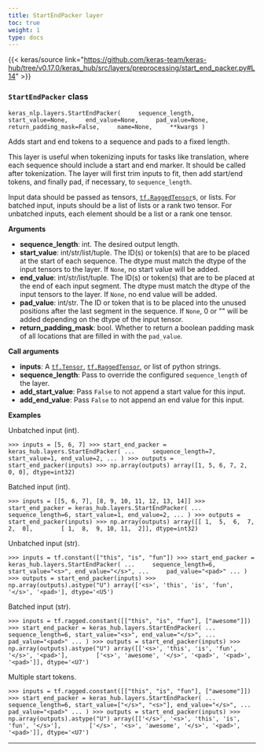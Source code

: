 ```yaml
---
title: StartEndPacker layer
toc: true
weight: 1
type: docs
---
```


{{< keras/source link="https://github.com/keras-team/keras-hub/tree/v0.17.0/keras_hub/src/layers/preprocessing/start_end_packer.py#L14" >}}

### `StartEndPacker` class

`keras_nlp.layers.StartEndPacker(     sequence_length,     start_value=None,     end_value=None,     pad_value=None,     return_padding_mask=False,     name=None,     **kwargs )`

Adds start and end tokens to a sequence and pads to a fixed length.

This layer is useful when tokenizing inputs for tasks like translation, where each sequence should include a start and end marker. It should be called after tokenization. The layer will first trim inputs to fit, then add start/end tokens, and finally pad, if necessary, to `sequence_length`.

Input data should be passed as tensors, [`tf.RaggedTensor`](https://www.tensorflow.org/api_docs/python/tf/RaggedTensor)s, or lists. For batched input, inputs should be a list of lists or a rank two tensor. For unbatched inputs, each element should be a list or a rank one tensor.

**Arguments**

- **sequence_length**: int. The desired output length.
- **start_value**: int/str/list/tuple. The ID(s) or token(s) that are to be placed at the start of each sequence. The dtype must match the dtype of the input tensors to the layer. If `None`, no start value will be added.
- **end_value**: int/str/list/tuple. The ID(s) or token(s) that are to be placed at the end of each input segment. The dtype must match the dtype of the input tensors to the layer. If `None`, no end value will be added.
- **pad_value**: int/str. The ID or token that is to be placed into the unused positions after the last segment in the sequence. If `None`, 0 or "" will be added depending on the dtype of the input tensor.
- **return_padding_mask**: bool. Whether to return a boolean padding mask of all locations that are filled in with the `pad_value`.

**Call arguments**

- **inputs**: A [`tf.Tensor`](https://www.tensorflow.org/api_docs/python/tf/Tensor), [`tf.RaggedTensor`](https://www.tensorflow.org/api_docs/python/tf/RaggedTensor), or list of python strings.
- **sequence_length**: Pass to override the configured `sequence_length` of the layer.
- **add_start_value**: Pass `False` to not append a start value for this input.
- **add_end_value**: Pass `False` to not append an end value for this input.

**Examples**

Unbatched input (int).

`>>> inputs = [5, 6, 7] >>> start_end_packer = keras_hub.layers.StartEndPacker( ...     sequence_length=7, start_value=1, end_value=2, ... ) >>> outputs = start_end_packer(inputs) >>> np.array(outputs) array([1, 5, 6, 7, 2, 0, 0], dtype=int32)`

Batched input (int).

`>>> inputs = [[5, 6, 7], [8, 9, 10, 11, 12, 13, 14]] >>> start_end_packer = keras_hub.layers.StartEndPacker( ...     sequence_length=6, start_value=1, end_value=2, ... ) >>> outputs = start_end_packer(inputs) >>> np.array(outputs) array([[ 1,  5,  6,  7,  2,  0],        [ 1,  8,  9, 10, 11,  2]], dtype=int32)`

Unbatched input (str).

`>>> inputs = tf.constant(["this", "is", "fun"]) >>> start_end_packer = keras_hub.layers.StartEndPacker( ...     sequence_length=6, start_value="<s>", end_value="</s>", ...     pad_value="<pad>" ... ) >>> outputs = start_end_packer(inputs) >>> np.array(outputs).astype("U") array(['<s>', 'this', 'is', 'fun', '</s>', '<pad>'], dtype='<U5')`

Batched input (str).

`>>> inputs = tf.ragged.constant([["this", "is", "fun"], ["awesome"]]) >>> start_end_packer = keras_hub.layers.StartEndPacker( ...     sequence_length=6, start_value="<s>", end_value="</s>", ...     pad_value="<pad>" ... ) >>> outputs = start_end_packer(inputs) >>> np.array(outputs).astype("U") array([['<s>', 'this', 'is', 'fun', '</s>', '<pad>'],        ['<s>', 'awesome', '</s>', '<pad>', '<pad>', '<pad>']], dtype='<U7')`

Multiple start tokens.

`>>> inputs = tf.ragged.constant([["this", "is", "fun"], ["awesome"]]) >>> start_end_packer = keras_hub.layers.StartEndPacker( ...     sequence_length=6, start_value=["</s>", "<s>"], end_value="</s>", ...     pad_value="<pad>" ... ) >>> outputs = start_end_packer(inputs) >>> np.array(outputs).astype("U") array([['</s>', '<s>', 'this', 'is', 'fun', '</s>'],        ['</s>', '<s>', 'awesome', '</s>', '<pad>', '<pad>']], dtype='<U7')`

---

